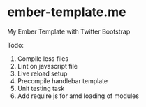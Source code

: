 ember-template.me
=================

My Ember Template with Twitter Bootstrap

<p> Todo: 
    <ol> 
        <li>Compile less files</li>
        <li>Lint on javascript file</li>
        <li>Live reload setup</li>
        <li>Precompile handlebar template</li>
        <li>Unit testing task</li>
        <li>Add require js for amd loading of modules</li>
    </ol>
</p>